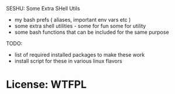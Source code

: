 SESHU: Some Extra SHell Utils
 - my bash prefs ( aliases, important env vars etc )
 - some extra shell utilities - some for fun some for utility
 - some bash functions that can be included for the same purpose

TODO:
- list of required installed packages to make these work
- install script for these in various linux flavors

# License: WTFPL
